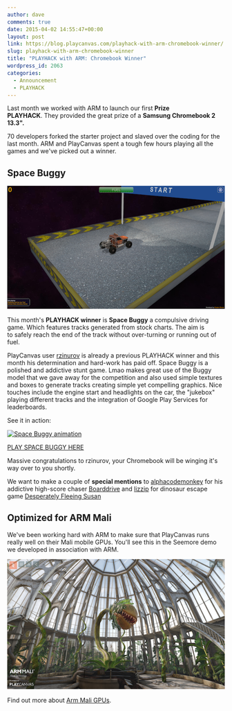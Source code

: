 ```yaml
---
author: dave
comments: true
date: 2015-04-02 14:55:47+00:00
layout: post
link: https://blog.playcanvas.com/playhack-with-arm-chromebook-winner/
slug: playhack-with-arm-chromebook-winner
title: "PLAYHACK with ARM: Chromebook Winner"
wordpress_id: 2063
categories:
  - Announcement
  - PLAYHACK
---
```


Last month we worked with ARM to launch our first **Prize PLAYHACK**. They provided the great prize of a **Samsung Chromebook 2 13.3".**

70 developers forked the starter project and slaved over the coding for the last month. ARM and PlayCanvas spent a tough few hours playing all the games and we've picked out a winner.

## Space Buggy

[![space_buggy_start](/assets/media/space_buggy_start.png)](https://playcanv.as/p/3RerJIcy)

This month's **PLAYHACK winner** is **Space Buggy** a compulsive driving game. Which features tracks generated from stock charts. The aim is to safely reach the end of the track without over-turning or running out of fuel.

PlayCanvas user [rzinurov](https://playcanvas.com/user/rzinurov) is already a previous PLAYHACK winner and this month his determination and hard-work has paid off. Space Buggy is a polished and addictive stunt game. Lmao makes great use of the Buggy model that we gave away for the competition and also used simple textures and boxes to generate tracks creating simple yet compelling graphics. Nice touches include the engine start and headlights on the car, the "jukebox" playing different tracks and the integration of Google Play Services for leaderboards.

See it in action:

[![Space Buggy animation](https://s3-eu-west-1.amazonaws.com/static.playcanvas.com/announcements/space_buggy.gif)](https://playcanv.as/p/3RerJIcy)

[PLAY SPACE BUGGY HERE](https://playcanv.as/p/3RerJIcy)

Massive congratulations to rzinurov, your Chromebook will be winging it's way over to you shortly.

We want to make a couple of **special mentions** to [alphacodemonkey](https://playcanvas.com/user/alphacodemonkey) for his addictive high-score chaser [Boarddrive](https://playcanv.as/p/xx4btYi9) and [lizzip](https://playcanvas.com/user/lizzip) for dinosaur escape game [Desperately Fleeing Susan](https://playcanv.as/p/Qx3Kepfq)

## Optimized for ARM Mali

We've been working hard with ARM to make sure that PlayCanvas runs really well on their Mali mobile GPUs. You'll see this in the Seemore demo we developed in association with ARM.

[![Seemore Demo](/assets/media/seemore-greenhouse2.png)](https://playcanv.as/p/MflWvdTW/)

Find out more about [Arm Mali GPUs](https://developer.arm.com/ip-products/graphics-and-multimedia/mali-gpus.).
